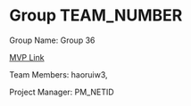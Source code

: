 # Group TEAM_NUMBER
Group Name: Group 36

[MVP Link](http://cs196.cs.illinois.edu)

Team Members: haoruiw3, 

Project Manager: PM_NETID
